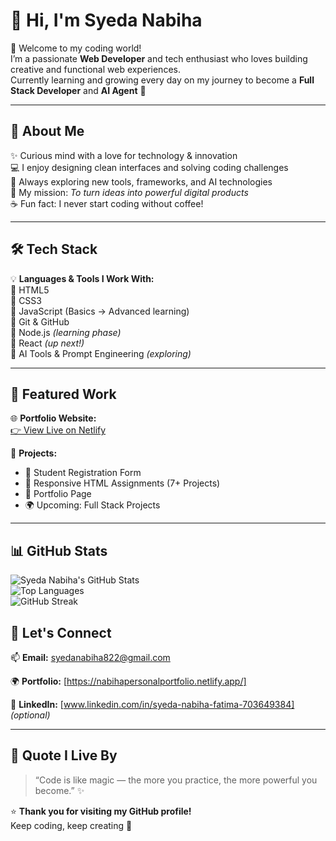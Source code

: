 
# 👋 Hi, I'm **Syeda Nabiha**  

🌟 Welcome to my coding world!  
I’m a passionate **Web Developer** and tech enthusiast who loves building creative and functional web experiences.  
Currently learning and growing every day on my journey to become a **Full Stack Developer** and **AI Agent** 🤖  

---

## 💫 About Me  

✨ Curious mind with a love for technology & innovation  
💻 I enjoy designing clean interfaces and solving coding challenges  
🚀 Always exploring new tools, frameworks, and AI technologies  
🎯 My mission: *To turn ideas into powerful digital products*  
☕ Fun fact: I never start coding without coffee!  

---

## 🛠️ Tech Stack  

💡 **Languages & Tools I Work With:**  
🔹 HTML5  
🔹 CSS3  
🔹 JavaScript (Basics → Advanced learning)  
🔹 Git & GitHub  
🔹 Node.js *(learning phase)*  
🔹 React *(up next!)*  
🔹 AI Tools & Prompt Engineering *(exploring)*  

---

## 📂 Featured Work  

🌐 **Portfolio Website:**  
[👉 View Live on Netlify](https://nabihapersonalportfolio.netlify.app/)  

🧠 **Projects:**  
- 📝 Student Registration Form  
- 🎨 Responsive HTML Assignments (7+ Projects)  
- 📱 Portfolio Page  
- 🌍 Upcoming: Full Stack Projects  

---

## 📊 GitHub Stats  

![Syeda Nabiha's GitHub Stats](https://github-readme-stats.vercel.app/api?username=SyedaNabiha&show_icons=true&theme=tokyonight)  
![Top Languages](https://github-readme-stats.vercel.app/api/top-langs/?username=SyedaNabiha&layout=compact&theme=tokyonight)  
![GitHub Streak](https://github-readme-streak-stats.herokuapp.com/?user=SyedaNabiha&theme=tokyonight)


## 💬 Let's Connect  

📫 **Email:** syedanabiha822@gmail.com

🌍 **Portfolio:** [https://nabihapersonalportfolio.netlify.app/]              

💼 **LinkedIn:** [www.linkedin.com/in/syeda-nabiha-fatima-703649384] *(optional)*  

---

## 🩵 Quote I Live By  
> “Code is like magic — the more you practice, the more powerful you become.” ✨  

⭐ **Thank you for visiting my GitHub profile!**  
Keep coding, keep creating 🚀  
